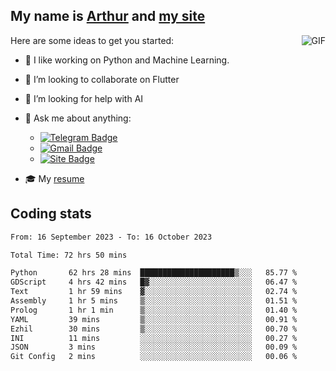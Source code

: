 
## My name is [Arthur](https://www.linkedin.com/in/arthur-novais-201420/) and [my site](https://arthurcn96.github.io/)

<!--
**Arthurcn96/Arthurcn96** is a ✨ _special_ ✨ repository because its `README.md` (this file) appears on your GitHub profile.
-->
<img align="right"  max-width="440" max-height="240" alt="GIF" src="https://raw.githubusercontent.com/Arthurcn96/Arthurcn96/master/helloThere.gif" />

Here are some ideas to get you started:

- 🤖 I like working on Python and Machine Learning.
- 👯 I’m looking to collaborate on Flutter
- 🤔 I’m looking for help with AI
- 💬 Ask me about anything:
    - [![Telegram Badge](https://img.shields.io/badge/-@Arthurcn9-0088cc?style=for-the-badge&logo=Telegram&logoColor=white)](https://t.me/Arthurcn9)
    - [![Gmail Badge](https://img.shields.io/badge/-@Arthurcn9-red?style=for-the-badge&logo=Gmail&logoColor=white)](mailto:Arthurcn96@gmail.com)
    - [![Site Badge](https://img.shields.io/badge/arthurcn96.github.io-informational?style=for-the-badge&logo=internetexplorer)](https://arthurcn96.github.io/)

- 🎓 My [resume](https://github.com/Arthurcn96/resume/blob/master/Resume_PT-BR.pdf)


## Coding stats
<!--START_SECTION:waka-->

```txt
From: 16 September 2023 - To: 16 October 2023

Total Time: 72 hrs 50 mins

Python       62 hrs 28 mins  █████████████████████▒░░░   85.77 %
GDScript     4 hrs 42 mins   █▓░░░░░░░░░░░░░░░░░░░░░░░   06.47 %
Text         1 hr 59 mins    ▓░░░░░░░░░░░░░░░░░░░░░░░░   02.74 %
Assembly     1 hr 5 mins     ▒░░░░░░░░░░░░░░░░░░░░░░░░   01.51 %
Prolog       1 hr 1 min      ▒░░░░░░░░░░░░░░░░░░░░░░░░   01.40 %
YAML         39 mins         ▒░░░░░░░░░░░░░░░░░░░░░░░░   00.91 %
Ezhil        30 mins         ▒░░░░░░░░░░░░░░░░░░░░░░░░   00.70 %
INI          11 mins         ░░░░░░░░░░░░░░░░░░░░░░░░░   00.27 %
JSON         3 mins          ░░░░░░░░░░░░░░░░░░░░░░░░░   00.09 %
Git Config   2 mins          ░░░░░░░░░░░░░░░░░░░░░░░░░   00.06 %
```

<!--END_SECTION:waka-->
